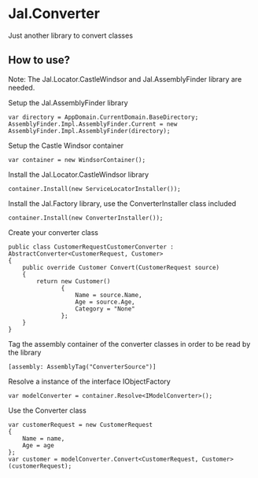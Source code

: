 # Jal.Converter
Just another library to convert classes

## How to use?

Note: The Jal.Locator.CastleWindsor and Jal.AssemblyFinder library are needed.

Setup the Jal.AssemblyFinder library

	var directory = AppDomain.CurrentDomain.BaseDirectory;
	AssemblyFinder.Impl.AssemblyFinder.Current = new AssemblyFinder.Impl.AssemblyFinder(directory);
	
Setup the Castle Windsor container

	var container = new WindsorContainer();

Install the Jal.Locator.CastleWindsor library

	container.Install(new ServiceLocatorInstaller());

Install the Jal.Factory library, use the ConverterInstaller class included

	container.Install(new ConverterInstaller());

Create your converter class

    public class CustomerRequestCustomerConverter : AbstractConverter<CustomerRequest, Customer>
    {
        public override Customer Convert(CustomerRequest source)
        {
            return new Customer()
                   {
                       Name = source.Name,
                       Age = source.Age,
                       Category = "None"
                   };
        }
    }
	
Tag the assembly container of the converter classes in order to be read by the library

	[assembly: AssemblyTag("ConverterSource")]

Resolve a instance of the interface IObjectFactory

	var modelConverter = container.Resolve<IModelConverter>();

Use the Converter class

	var customerRequest = new CustomerRequest
	{
		Name = name,
		Age = age
	};
    var customer = modelConverter.Convert<CustomerRequest, Customer>(customerRequest);